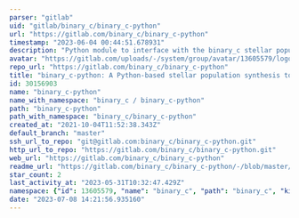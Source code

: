 ```yaml
---
parser: "gitlab"
uid: "gitlab/binary_c/binary_c-python"
url: "https://gitlab.com/binary_c/binary_c-python"
timestamp: "2023-06-04 00:44:51.678931"
description: "Python module to interface with the binary_c stellar population framework.    The current stable branch is 1.0.0 which you can find in the [releases/1.0.0/2.2.4 branch](https://gitlab.com/binary_c/binary_c-python/-/tree/releases/1.0.0/2.2.4) which works with [binary_c version 2.2.4](https://gitlab.com/binary_c/binary_c/-/tree/development/2.2.4)"
avatar: "https://gitlab.com/uploads/-/system/group/avatar/13605579/logo.png"
repo_url: "https://gitlab.com/binary_c/binary_c-python"
title: "binary_c-python: A Python-based stellar population synthesis tool and interface to binary_c"
id: 30156903
name: "binary_c-python"
name_with_namespace: "binary_c / binary_c-python"
path: "binary_c-python"
path_with_namespace: "binary_c/binary_c-python"
created_at: "2021-10-04T11:52:38.343Z"
default_branch: "master"
ssh_url_to_repo: "git@gitlab.com:binary_c/binary_c-python.git"
http_url_to_repo: "https://gitlab.com/binary_c/binary_c-python.git"
web_url: "https://gitlab.com/binary_c/binary_c-python"
readme_url: "https://gitlab.com/binary_c/binary_c-python/-/blob/master/README.md"
star_count: 2
last_activity_at: "2023-05-31T10:32:47.429Z"
namespace: {"id": 13605579, "name": "binary_c", "path": "binary_c", "kind": "group", "full_path": "binary_c", "parent_id": null, "avatar_url": "/uploads/-/system/group/avatar/13605579/logo.png", "web_url": "https://gitlab.com/groups/binary_c"}
date: "2023-07-08 14:21:56.935160"
---
```

